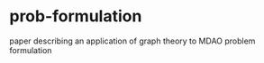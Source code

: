 prob-formulation
================

paper describing an application of graph theory to MDAO problem formulation